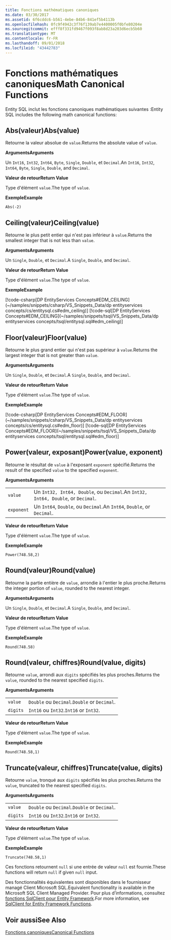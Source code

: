 ```yaml
---
title: Fonctions mathématiques canoniques
ms.date: 03/30/2017
ms.assetid: 6f6cddc6-b561-4ebe-84b6-841ef5b4113b
ms.openlocfilehash: 0fc9f4942c3f76f139ab7e4400005f0bfe80204e
ms.sourcegitcommit: efff8f331fd9467f093f8ab8d23a203d6ecb5b60
ms.translationtype: MT
ms.contentlocale: fr-FR
ms.lasthandoff: 09/01/2018
ms.locfileid: "43442783"
---
```

# <a name="math-canonical-functions"></a><span data-ttu-id="de46d-102">Fonctions mathématiques canoniques</span><span class="sxs-lookup"><span data-stu-id="de46d-102">Math Canonical Functions</span></span>

<span data-ttu-id="de46d-103">Entity SQL inclut les fonctions canoniques mathématiques suivantes :</span><span class="sxs-lookup"><span data-stu-id="de46d-103">Entity SQL includes the following math canonical functions:</span></span>
  
## <a name="absvalue"></a><span data-ttu-id="de46d-104">Abs(valeur)</span><span class="sxs-lookup"><span data-stu-id="de46d-104">Abs(value)</span></span>

<span data-ttu-id="de46d-105">Retourne la valeur absolue de `value`.</span><span class="sxs-lookup"><span data-stu-id="de46d-105">Returns the absolute value of `value`.</span></span>

<span data-ttu-id="de46d-106">**Arguments**</span><span class="sxs-lookup"><span data-stu-id="de46d-106">**Arguments**</span></span>

<span data-ttu-id="de46d-107">Un `Int16`, `Int32`, `Int64`, `Byte`, `Single`, `Double`, et `Decimal`.</span><span class="sxs-lookup"><span data-stu-id="de46d-107">An `Int16`, `Int32`, `Int64`, `Byte`, `Single`, `Double`, and `Decimal`.</span></span>

<span data-ttu-id="de46d-108">**Valeur de retour**</span><span class="sxs-lookup"><span data-stu-id="de46d-108">**Return Value**</span></span>

<span data-ttu-id="de46d-109">Type d'élément `value`.</span><span class="sxs-lookup"><span data-stu-id="de46d-109">The type of `value`.</span></span>

<span data-ttu-id="de46d-110">**Exemple**</span><span class="sxs-lookup"><span data-stu-id="de46d-110">**Example**</span></span>

`Abs(-2)`

## <a name="ceilingvalue"></a><span data-ttu-id="de46d-111">Ceiling(valeur)</span><span class="sxs-lookup"><span data-stu-id="de46d-111">Ceiling(value)</span></span>

<span data-ttu-id="de46d-112">Retourne le plus petit entier qui n'est pas inférieur à `value`.</span><span class="sxs-lookup"><span data-stu-id="de46d-112">Returns the smallest integer that is not less than `value`.</span></span>

<span data-ttu-id="de46d-113">**Arguments**</span><span class="sxs-lookup"><span data-stu-id="de46d-113">**Arguments**</span></span>

<span data-ttu-id="de46d-114">Un `Single`, `Double`, et `Decimal`.</span><span class="sxs-lookup"><span data-stu-id="de46d-114">A `Single`, `Double`, and `Decimal`.</span></span>

<span data-ttu-id="de46d-115">**Valeur de retour**</span><span class="sxs-lookup"><span data-stu-id="de46d-115">**Return Value**</span></span>

<span data-ttu-id="de46d-116">Type d'élément `value`.</span><span class="sxs-lookup"><span data-stu-id="de46d-116">The type of `value`.</span></span>

<span data-ttu-id="de46d-117">**Exemple**</span><span class="sxs-lookup"><span data-stu-id="de46d-117">**Example**</span></span>

[!code-csharp[DP EntityServices Concepts#EDM_CEILING](~/samples/snippets/csharp/VS_Snippets_Data/dp entityservices concepts/cs/entitysql.cs#edm_ceiling)]
[!code-sql[DP EntityServices Concepts#EDM_CEILING](~/samples/snippets/tsql/VS_Snippets_Data/dp entityservices concepts/tsql/entitysql.sql#edm_ceiling)]

## <a name="floorvalue"></a><span data-ttu-id="de46d-118">Floor(valeur)</span><span class="sxs-lookup"><span data-stu-id="de46d-118">Floor(value)</span></span>

<span data-ttu-id="de46d-119">Retourne le plus grand entier qui n'est pas supérieur à `value`.</span><span class="sxs-lookup"><span data-stu-id="de46d-119">Returns the largest integer that is not greater than `value`.</span></span>

<span data-ttu-id="de46d-120">**Arguments**</span><span class="sxs-lookup"><span data-stu-id="de46d-120">**Arguments**</span></span>

<span data-ttu-id="de46d-121">Un `Single`, `Double`, et `Decimal`.</span><span class="sxs-lookup"><span data-stu-id="de46d-121">A `Single`, `Double`, and `Decimal`.</span></span>

<span data-ttu-id="de46d-122">**Valeur de retour**</span><span class="sxs-lookup"><span data-stu-id="de46d-122">**Return Value**</span></span>

<span data-ttu-id="de46d-123">Type d'élément `value`.</span><span class="sxs-lookup"><span data-stu-id="de46d-123">The type of `value`.</span></span>

<span data-ttu-id="de46d-124">**Exemple**</span><span class="sxs-lookup"><span data-stu-id="de46d-124">**Example**</span></span>

[!code-csharp[DP EntityServices Concepts#EDM_FLOOR](~/samples/snippets/csharp/VS_Snippets_Data/dp entityservices concepts/cs/entitysql.cs#edm_floor)]
[!code-sql[DP EntityServices Concepts#EDM_FLOOR](~/samples/snippets/tsql/VS_Snippets_Data/dp entityservices concepts/tsql/entitysql.sql#edm_floor)]

## <a name="powervalue-exponent"></a><span data-ttu-id="de46d-125">Power(valeur, exposant)</span><span class="sxs-lookup"><span data-stu-id="de46d-125">Power(value, exponent)</span></span>

<span data-ttu-id="de46d-126">Retourne le résultat de `value` à l'exposant `exponent` spécifié.</span><span class="sxs-lookup"><span data-stu-id="de46d-126">Returns the result of the specified `value` to the specified `exponent`.</span></span>

<span data-ttu-id="de46d-127">**Arguments**</span><span class="sxs-lookup"><span data-stu-id="de46d-127">**Arguments**</span></span>

|  |  |
|--|--|
|`value` | <span data-ttu-id="de46d-128">Un `Int32, Int64, Double`, ou `Decimal`.</span><span class="sxs-lookup"><span data-stu-id="de46d-128">An `Int32, Int64, Double`, or `Decimal`.</span></span> |
|`exponent` | <span data-ttu-id="de46d-129">Un `Int64`, `Double`, ou `Decimal`.</span><span class="sxs-lookup"><span data-stu-id="de46d-129">An `Int64`, `Double`, or `Decimal`.</span></span> |

<span data-ttu-id="de46d-130">**Valeur de retour**</span><span class="sxs-lookup"><span data-stu-id="de46d-130">**Return Value**</span></span>

<span data-ttu-id="de46d-131">Type d'élément `value`.</span><span class="sxs-lookup"><span data-stu-id="de46d-131">The type of `value`.</span></span>

<span data-ttu-id="de46d-132">**Exemple**</span><span class="sxs-lookup"><span data-stu-id="de46d-132">**Example**</span></span>

`Power(748.58,2)`

## <a name="roundvalue"></a><span data-ttu-id="de46d-133">Round(valeur)</span><span class="sxs-lookup"><span data-stu-id="de46d-133">Round(value)</span></span>

<span data-ttu-id="de46d-134">Retourne la partie entière de `value`, arrondie à l'entier le plus proche.</span><span class="sxs-lookup"><span data-stu-id="de46d-134">Returns the integer portion of `value`, rounded to the nearest integer.</span></span>

<span data-ttu-id="de46d-135">**Arguments**</span><span class="sxs-lookup"><span data-stu-id="de46d-135">**Arguments**</span></span>

<span data-ttu-id="de46d-136">Un `Single`, `Double`, et `Decimal`.</span><span class="sxs-lookup"><span data-stu-id="de46d-136">A `Single`, `Double`, and `Decimal`.</span></span>

<span data-ttu-id="de46d-137">**Valeur de retour**</span><span class="sxs-lookup"><span data-stu-id="de46d-137">**Return Value**</span></span>

<span data-ttu-id="de46d-138">Type d'élément `value`.</span><span class="sxs-lookup"><span data-stu-id="de46d-138">The type of `value`.</span></span>

<span data-ttu-id="de46d-139">**Exemple**</span><span class="sxs-lookup"><span data-stu-id="de46d-139">**Example**</span></span>

`Round(748.58)`

## <a name="roundvalue-digits"></a><span data-ttu-id="de46d-140">Round(valeur, chiffres)</span><span class="sxs-lookup"><span data-stu-id="de46d-140">Round(value, digits)</span></span>

<span data-ttu-id="de46d-141">Retourne `value`, arrondi aux `digits` spécifiés les plus proches.</span><span class="sxs-lookup"><span data-stu-id="de46d-141">Returns the `value`, rounded to the nearest specified `digits`.</span></span>

<span data-ttu-id="de46d-142">**Arguments**</span><span class="sxs-lookup"><span data-stu-id="de46d-142">**Arguments**</span></span>

|  |  |
|--|--|
|`value`|<span data-ttu-id="de46d-143">`Double` ou `Decimal`.</span><span class="sxs-lookup"><span data-stu-id="de46d-143">`Double` or `Decimal`.</span></span>|
|`digits`|<span data-ttu-id="de46d-144">`Int16` ou `Int32`.</span><span class="sxs-lookup"><span data-stu-id="de46d-144">`Int16` or `Int32`.</span></span>|

<span data-ttu-id="de46d-145">**Valeur de retour**</span><span class="sxs-lookup"><span data-stu-id="de46d-145">**Return Value**</span></span>

<span data-ttu-id="de46d-146">Type d'élément `value`.</span><span class="sxs-lookup"><span data-stu-id="de46d-146">The type of `value`.</span></span>

<span data-ttu-id="de46d-147">**Exemple**</span><span class="sxs-lookup"><span data-stu-id="de46d-147">**Example**</span></span>

`Round(748.58,1)`

## <a name="truncatevalue-digits"></a><span data-ttu-id="de46d-148">Truncate(valeur, chiffres)</span><span class="sxs-lookup"><span data-stu-id="de46d-148">Truncate(value, digits)</span></span>

<span data-ttu-id="de46d-149">Retourne `value`, tronqué aux `digits` spécifiés les plus proches.</span><span class="sxs-lookup"><span data-stu-id="de46d-149">Returns the `value`, truncated to the nearest specified `digits`.</span></span>

<span data-ttu-id="de46d-150">**Arguments**</span><span class="sxs-lookup"><span data-stu-id="de46d-150">**Arguments**</span></span>

|  |  |
|--|--|
|`value`|<span data-ttu-id="de46d-151">`Double` ou `Decimal`.</span><span class="sxs-lookup"><span data-stu-id="de46d-151">`Double` or `Decimal`.</span></span>|
|`digits`|<span data-ttu-id="de46d-152">`Int16` ou `Int32`.</span><span class="sxs-lookup"><span data-stu-id="de46d-152">`Int16` or `Int32`.</span></span>|

<span data-ttu-id="de46d-153">**Valeur de retour**</span><span class="sxs-lookup"><span data-stu-id="de46d-153">**Return Value**</span></span>

<span data-ttu-id="de46d-154">Type d'élément `value`.</span><span class="sxs-lookup"><span data-stu-id="de46d-154">The type of `value`.</span></span>

<span data-ttu-id="de46d-155">**Exemple**</span><span class="sxs-lookup"><span data-stu-id="de46d-155">**Example**</span></span>

`Truncate(748.58,1)`  
  
 <span data-ttu-id="de46d-156">Ces fonctions retournent `null` si une entrée de valeur `null` est fournie.</span><span class="sxs-lookup"><span data-stu-id="de46d-156">These functions will return `null` if given `null` input.</span></span>  
  
 <span data-ttu-id="de46d-157">Des fonctionnalités équivalentes sont disponibles dans le fournisseur managé Client Microsoft SQL.</span><span class="sxs-lookup"><span data-stu-id="de46d-157">Equivalent functionality is available in the Microsoft SQL Client Managed Provider.</span></span> <span data-ttu-id="de46d-158">Pour plus d’informations, consultez [fonctions SqlClient pour Entity Framework](../../../../../../docs/framework/data/adonet/ef/sqlclient-for-ef-functions.md).</span><span class="sxs-lookup"><span data-stu-id="de46d-158">For more information, see [SqlClient for Entity Framework Functions](../../../../../../docs/framework/data/adonet/ef/sqlclient-for-ef-functions.md).</span></span>  
  
## <a name="see-also"></a><span data-ttu-id="de46d-159">Voir aussi</span><span class="sxs-lookup"><span data-stu-id="de46d-159">See Also</span></span>  
 [<span data-ttu-id="de46d-160">Fonctions canoniques</span><span class="sxs-lookup"><span data-stu-id="de46d-160">Canonical Functions</span></span>](../../../../../../docs/framework/data/adonet/ef/language-reference/canonical-functions.md)
